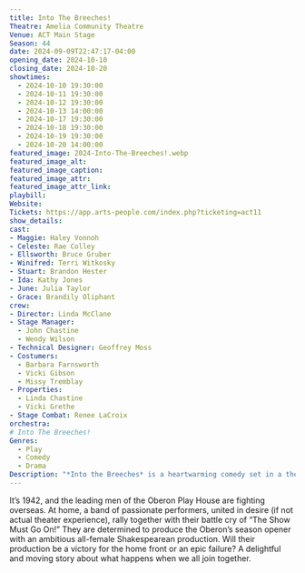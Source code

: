 ```yaml
---
title: Into The Breeches!
Theatre: Amelia Community Theatre
Venue: ACT Main Stage
Season: 44
date: 2024-09-09T22:47:17-04:00
opening_date: 2024-10-10
closing_date: 2024-10-20
showtimes:
  - 2024-10-10 19:30:00
  - 2024-10-11 19:30:00
  - 2024-10-12 19:30:00
  - 2024-10-13 14:00:00
  - 2024-10-17 19:30:00
  - 2024-10-18 19:30:00
  - 2024-10-19 19:30:00
  - 2024-10-20 14:00:00
featured_image: 2024-Into-The-Breeches!.webp
featured_image_alt: 
featured_image_caption: 
featured_image_attr: 
featured_image_attr_link: 
playbill:
Website: 
Tickets: https://app.arts-people.com/index.php?ticketing=act11
show_details: 
cast:
- Maggie: Haley Vonnoh
- Celeste: Rae Colley
- Ellsworth: Bruce Gruber
- Winifred: Terri Witkosky
- Stuart: Brandon Hester
- Ida: Kathy Jones
- June: Julia Taylor
- Grace: Brandily Oliphant
crew:
- Director: Linda McClane
- Stage Manager:
  - John Chastine
  - Wendy Wilson
- Technical Designer: Geoffrey Moss
- Costumers:
  - Barbara Farnsworth
  - Vicki Gibson
  - Missy Tremblay
- Properties:
  - Linda Chastine
  - Vicki Grethe
- Stage Combat: Renee LaCroix
orchestra:
# Into The Breeches!
Genres:
  - Play
  - Comedy
  - Drama
Description: "*Into the Breeches* is a heartwarming comedy set in a theatre in 1942. It examines the changing life on the home front during WWII with its play-within-a-play storyline."
---
```

 It’s 1942, and the leading men of the Oberon Play House are fighting overseas. At home, a band of passionate performers, united in desire (if not actual theater experience), rally together with their battle cry of “The Show Must Go On!” They are determined to produce the Oberon’s season opener with an ambitious all-female Shakespearean production. Will their production be a victory for the home front or an epic failure? A delightful and moving story about what happens when we all join together.